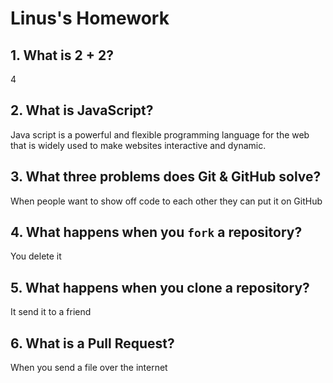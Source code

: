 # Linus's Homework

## 1. What is 2 + 2?

4

## 2. What is JavaScript?

Java script is a powerful and flexible programming language for the web that is widely used to make websites interactive and dynamic.

## 3. What three problems does Git & GitHub solve?

When people want to show off code to each other they can put it on GitHub

## 4. What happens when you `fork` a repository?

You delete it

## 5. What happens when you clone a repository?

It send it to a friend

## 6. What is a Pull Request?

When you send a file over the internet
